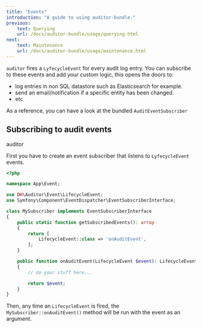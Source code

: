 ```yaml
---
title: "Events"
introduction: "A guide to using auditor-bundle."
previous:
    text: Querying
    url: /docs/auditor-bundle/usage/querying.html
next:
    text: Maintenance
    url: /docs/auditor-bundle/usage/maintenance.html
---
```


`auditor` fires a `LyfecycleEvent` for every audit log entry.
You can subscribe to these events and add your custom logic, this opens the doors to:

- log entries in non SQL datastore such as Elasticsearch for example.
- send an email/notification if a specific entity has been changed.
- etc

As a reference, you can have a look at the bundled `AuditEventSubscriber`


## Subscribing to audit events
<span class="tag mt-0 inline-flex items-center px-3 py-1 rounded-full text-sm font-medium leading-4 bg-green-100 text-green-700">auditor</span>

First you have to create an event subscriber that listens to `LyfecycleEvent` events.

```php
<?php

namespace App\Event;

use DH\Auditor\Event\LifecycleEvent;
use Symfony\Component\EventDispatcher\EventSubscriberInterface;

class MySubscriber implements EventSubscriberInterface
{
    public static function getSubscribedEvents(): array
    {
        return [
            LifecycleEvent::class => 'onAuditEvent',
        ];
    }

    public function onAuditEvent(LifecycleEvent $event): LifecycleEvent
    {
        // do your stuff here...

        return $event;
    }
}
```

Then, any time an `LifecycleEvent` is fired, the `MySubscriber::onAuditEvent()` method 
will be run with the event as an argument.